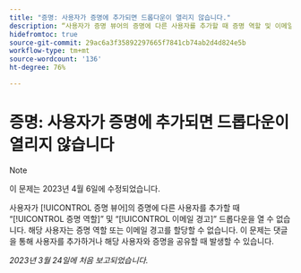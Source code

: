 ```yaml
---
title: "증명: 사용자가 증명에 추가되면 드롭다운이 열리지 않습니다."
description: “사용자가 증명 뷰어의 증명에 다른 사용자를 추가할 때 증명 역할 및 이메일 경고 드롭다운을 열 수 없습니다. 해당 사용자는 증명 역할 또는 이메일 경고를 할당할 수 없습니다. 이 문제는 댓글을 통해 사용자를 추가하거나 해당 사용자와 증명을 공유할 때 발생할 수 있습니다.”
hidefromtoc: true
source-git-commit: 29ac6a3f35892297665f7841cb74ab2d4d824e5b
workflow-type: tm+mt
source-wordcount: '136'
ht-degree: 76%

---
```



# 증명: 사용자가 증명에 추가되면 드롭다운이 열리지 않습니다

>[!NOTE]
>
>이 문제는 2023년 4월 6일에 수정되었습니다.

<!--This article is on WF and WFP TOCs-->

사용자가 [!UICONTROL 증명 뷰어]의 증명에 다른 사용자를 추가할 때 “[!UICONTROL 증명 역할]” 및 “[!UICONTROL 이메일 경고]” 드롭다운을 열 수 없습니다. 해당 사용자는 증명 역할 또는 이메일 경고를 할당할 수 없습니다. 이 문제는 댓글을 통해 사용자를 추가하거나 해당 사용자와 증명을 공유할 때 발생할 수 있습니다.

_2023년 3월 24일에 처음 보고되었습니다._

